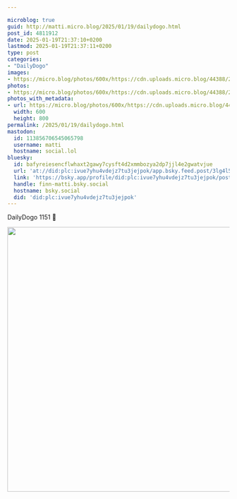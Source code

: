 ```yaml
---

microblog: true
guid: http://matti.micro.blog/2025/01/19/dailydogo.html
post_id: 4811912
date: 2025-01-19T21:37:10+0200
lastmod: 2025-01-19T21:37:11+0200
type: post
categories:
- "DailyDogo"
images:
- https://micro.blog/photos/600x/https://cdn.uploads.micro.blog/44388/2025/fd6adb3d1bcb45808a27fef854266871.jpg
photos:
- https://micro.blog/photos/600x/https://cdn.uploads.micro.blog/44388/2025/fd6adb3d1bcb45808a27fef854266871.jpg
photos_with_metadata:
- url: https://micro.blog/photos/600x/https://cdn.uploads.micro.blog/44388/2025/fd6adb3d1bcb45808a27fef854266871.jpg
  width: 600
  height: 800
permalink: /2025/01/19/dailydogo.html
mastodon:
  id: 113856706545065798
  username: matti
  hostname: social.lol
bluesky:
  id: bafyreiesencflwhaxt2gawy7cysft4d2xmmbozya2dp7jjl4e2gwatvjue
  url: 'at://did:plc:ivue7yhu4vdejz7tu3jejpok/app.bsky.feed.post/3lg4l5wdwvz2e'
  link: 'https://bsky.app/profile/did:plc:ivue7yhu4vdejz7tu3jejpok/post/3lg4l5wdwvz2e'
  handle: finn-matti.bsky.social
  hostname: bsky.social
  did: 'did:plc:ivue7yhu4vdejz7tu3jejpok'
---
```

DailyDogo 1151 🐶

<img src="https://micro.blog/photos/600x/https://blog.martin-haehnel.de/uploads/2025/fd6adb3d1bcb45808a27fef854266871.jpg" width="600" alt="" />
